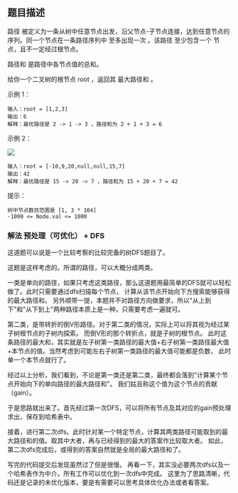 ## 题目描述
路径 被定义为一条从树中任意节点出发，沿父节点-子节点连接，达到任意节点的序列。同一个节点在一条路径序列中 至多出现一次 。该路径 至少包含一个 节点，且不一定经过根节点。

路径和 是路径中各节点值的总和。

给你一个二叉树的根节点 root ，返回其 最大路径和 。

示例 1：
```
输入：root = [1,2,3]
输出：6
解释：最优路径是 2 -> 1 -> 3 ，路径和为 2 + 1 + 3 = 6
```
示例 2：

![](https://assets.leetcode.com/uploads/2020/10/13/exx2.jpg)
```
输入：root = [-10,9,20,null,null,15,7]
输出：42
解释：最优路径是 15 -> 20 -> 7 ，路径和为 15 + 20 + 7 = 42
```

提示：
```
树中节点数目范围是 [1, 3 * 104]
-1000 <= Node.val <= 1000
```

### 解法 预处理（可优化） + DFS
这道题可以说是一个比较考察的比较完备的树DFS题目了。

这题是这样考虑的。所谓的路径，可以大概分成两类。

一类是单向的路径，如果只考虑这类路径，那么这道题用最简单的DFS就可以轻松做了。此时只需要通过dfs扫描每个节点，
计算从该节点开始向下方搜索能够获得的最大路径和。
另外顺带一提，本题并不对路径方向做要求，所以"从上到下"和"从下到上"两种路径本质上是一种，只需要考虑一遍就可。

第二类，是带转折的倒V形路径。对于第二类的情况，实际上可以将其视为经过某子树根节点的子树内探索。
而倒V形的那个转折点，就是子树的根节点。
此时这条路径的最大和，其实就是左子树第一类路径的最大值+右子树第一类路径最大值+本节点的值。当然考虑到可能左右子树第一类路径的最大值可能都是负数，
此时单一个本节点就行了。

经过以上分析，我们看到，不论是第一类还是第二类，最终都会落到"计算某个节点开始向下的单向路径的最大路径和"。
我们姑且称这个值为这个节点的贡献（gain）。

于是思路就出来了。首先经过第一次DFS，可以将所有节点及其对应的gain预处理求出，保存到哈希表中。

接着，进行第二次dfs。此时针对某一个特定节点，计算其两类路径可能取到的最大路径和的值。取其中大者，再与已经得到的最大的答案作比较取大者。
如此，第二次dfs完成后，或得到的答案自然就是全局的最大路径和了。

写完的代码提交后发现虽然过了但是很慢。
再看一下，其实没必要两次dfs以及一个哈希表作为中介。所有工作可以优化到一次dfs中完成。
这里为了思路清晰，代码还是记录的未优化版本，要是有需要可以思考具体优化办法或者看答案。